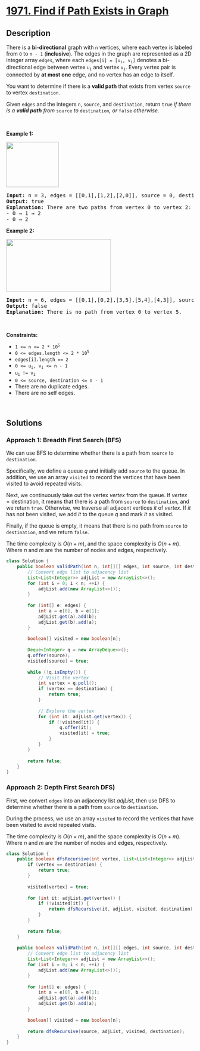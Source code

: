 # [1971. Find if Path Exists in Graph](https://leetcode.com/problems/find-if-path-exists-in-graph)

## Description

<p>There is a <strong>bi-directional</strong> graph with <code>n</code> vertices, where each vertex is labeled from <code>0</code> to <code>n - 1</code> (<strong>inclusive</strong>). The edges in the graph are represented as a 2D integer array <code>edges</code>, where each <code>edges[i] = [u<sub>i</sub>, v<sub>i</sub>]</code> denotes a bi-directional edge between vertex <code>u<sub>i</sub></code> and vertex <code>v<sub>i</sub></code>. Every vertex pair is connected by <strong>at most one</strong> edge, and no vertex has an edge to itself.</p>

<p>You want to determine if there is a <strong>valid path</strong> that exists from vertex <code>source</code> to vertex <code>destination</code>.</p>

<p>Given <code>edges</code> and the integers <code>n</code>, <code>source</code>, and <code>destination</code>, return <code>true</code><em> if there is a <strong>valid path</strong> from </em><code>source</code><em> to </em><code>destination</code><em>, or </em><code>false</code><em> otherwise</em><em>.</em></p>
<p>&nbsp;</p>

<p><strong class="example">Example 1:</strong></p>
<img alt="" src="https://fastly.jsdelivr.net/gh/doocs/leetcode@main/solution/1900-1999/1971.Find%20if%20Path%20Exists%20in%20Graph/images/validpath-ex1.png" style="width: 141px; height: 121px;" />
<pre>
<strong>Input:</strong> n = 3, edges = [[0,1],[1,2],[2,0]], source = 0, destination = 2
<strong>Output:</strong> true
<strong>Explanation:</strong> There are two paths from vertex 0 to vertex 2:
- 0 &rarr; 1 &rarr; 2
- 0 &rarr; 2
</pre>

<p><strong class="example">Example 2:</strong></p>
<img alt="" src="https://fastly.jsdelivr.net/gh/doocs/leetcode@main/solution/1900-1999/1971.Find%20if%20Path%20Exists%20in%20Graph/images/validpath-ex2.png" style="width: 281px; height: 141px;" />
<pre>
<strong>Input:</strong> n = 6, edges = [[0,1],[0,2],[3,5],[5,4],[4,3]], source = 0, destination = 5
<strong>Output:</strong> false
<strong>Explanation:</strong> There is no path from vertex 0 to vertex 5.
</pre>
<p>&nbsp;</p>

<p><strong>Constraints:</strong></p>
<ul>
    <li><code>1 &lt;= n &lt;= 2 * 10<sup>5</sup></code></li>
    <li><code>0 &lt;= edges.length &lt;= 2 * 10<sup>5</sup></code></li>
    <li><code>edges[i].length == 2</code></li>
    <li><code>0 &lt;= u<sub>i</sub>, v<sub>i</sub> &lt;= n - 1</code></li>
    <li><code>u<sub>i</sub> != v<sub>i</sub></code></li>
    <li><code>0 &lt;= source, destination &lt;= n - 1</code></li>
    <li>There are no duplicate edges.</li>
    <li>There are no self edges.</li>
</ul>
<p>&nbsp;</p>

## Solutions

### **Approach 1: Breadth First Search (BFS)**

We can use BFS to determine whether there is a path from `source` to `destination`.

Specifically, we define a queue $q$ and initially add `source` to the queue. In addition, we use an array `visited` to record the vertices that have been visited to avoid repeated visits.

Next, we continuously take out the vertex $vertex$ from the queue. If $vertex = \text{destination}$, it means that there is a path from `source` to `destination`, and we return `true`. Otherwise, we traverse all adjacent vertices $it$ of $vertex$. If $it$ has not been visited, we add $it$ to the queue $q$ and mark $it$ as visited.

Finally, if the queue is empty, it means that there is no path from `source` to `destination`, and we return `false`.

The time complexity is $O(n + m)$, and the space complexity is $O(n + m)$. Where $n$ and $m$ are the number of nodes and edges, respectively.

```java
class Solution {
    public boolean validPath(int n, int[][] edges, int source, int destination) {
        // Convert edge list to adjacency list
        List<List<Integer>> adjList = new ArrayList<>();
        for (int i = 0; i < n; ++i) {
            adjList.add(new ArrayList<>());
        }
        
        for (int[] e: edges) {
            int a = e[0], b = e[1];
            adjList.get(a).add(b);
            adjList.get(b).add(a);
        }
        
        boolean[] visited = new boolean[n];
        
        Deque<Integer> q = new ArrayDeque<>();
        q.offer(source);
        visited[source] = true;
        
        while (!q.isEmpty()) {
            // Visit the vertex
            int vertex = q.poll();
            if (vertex == destination) {
                return true;
            }
            
            // Explore the vertex
            for (int it: adjList.get(vertex)) {
                if (!visited[it]) {
                    q.offer(it);
                    visited[it] = true;
                }
            }
        }
        
        return false;
    }
}
```

### **Approach 2: Depth First Search DFS)**

First, we convert `edges` into an adjacency list $adjList$, then use DFS to determine whether there is a path from `source` to `destination`.

During the process, we use an array `visited` to record the vertices that have been visited to avoid repeated visits.

The time complexity is $O(n + m)$, and the space complexity is $O(n + m)$. Where $n$ and $m$ are the number of nodes and edges, respectively.

```java
class Solution {
    public boolean dfsRecursive(int vertex, List<List<Integer>> adjList, boolean[] visited, int destination) {
        if (vertex == destination) {
            return true;
        }
        
        visited[vertex] = true;
        
        for (int it: adjList.get(vertex)) {
            if (!visited[it]) {
                return dfsRecursive(it, adjList, visited, destination);
            }
        }
        
        return false;
    }
    
    public boolean validPath(int n, int[][] edges, int source, int destination) {
        // Convert edge list to adjacency list
        List<List<Integer>> adjList = new ArrayList<>();
        for (int i = 0; i < n; ++i) {
            adjList.add(new ArrayList<>());
        }
        
        for (int[] e: edges) {
            int a = e[0], b = e[1];
            adjList.get(a).add(b);
            adjList.get(b).add(a);
        }
        
        boolean[] visited = new boolean[n];
        
        return dfsRecursive(source, adjList, visited, destination);
    }
}
```

<!-- tabs:end -->